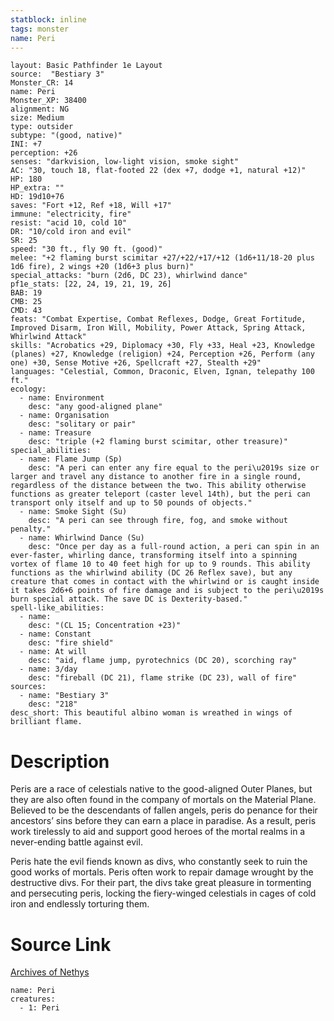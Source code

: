 ```yaml
---
statblock: inline
tags: monster
name: Peri
---
```

```statblock
layout: Basic Pathfinder 1e Layout
source:  "Bestiary 3"
Monster_CR: 14
name: Peri
Monster_XP: 38400
alignment: NG
size: Medium
type: outsider
subtype: "(good, native)"
INI: +7
perception: +26
senses: "darkvision, low-light vision, smoke sight"
AC: "30, touch 18, flat-footed 22 (dex +7, dodge +1, natural +12)"
HP: 180
HP_extra: ""
HD: 19d10+76
saves: "Fort +12, Ref +18, Will +17"
immune: "electricity, fire"
resist: "acid 10, cold 10"
DR: "10/cold iron and evil"
SR: 25
speed: "30 ft., fly 90 ft. (good)"
melee: "+2 flaming burst scimitar +27/+22/+17/+12 (1d6+11/18-20 plus 1d6 fire), 2 wings +20 (1d6+3 plus burn)"
special_attacks: "burn (2d6, DC 23), whirlwind dance"
pf1e_stats: [22, 24, 19, 21, 19, 26]
BAB: 19
CMB: 25
CMD: 43
feats: "Combat Expertise, Combat Reflexes, Dodge, Great Fortitude, Improved Disarm, Iron Will, Mobility, Power Attack, Spring Attack, Whirlwind Attack"
skills: "Acrobatics +29, Diplomacy +30, Fly +33, Heal +23, Knowledge (planes) +27, Knowledge (religion) +24, Perception +26, Perform (any one) +30, Sense Motive +26, Spellcraft +27, Stealth +29"
languages: "Celestial, Common, Draconic, Elven, Ignan, telepathy 100 ft."
ecology:
  - name: Environment
    desc: "any good-aligned plane"
  - name: Organisation
    desc: "solitary or pair"
  - name: Treasure
    desc: "triple (+2 flaming burst scimitar, other treasure)"
special_abilities:
  - name: Flame Jump (Sp)
    desc: "A peri can enter any fire equal to the peri\u2019s size or larger and travel any distance to another fire in a single round, regardless of the distance between the two. This ability otherwise functions as greater teleport (caster level 14th), but the peri can transport only itself and up to 50 pounds of objects."
  - name: Smoke Sight (Su)
    desc: "A peri can see through fire, fog, and smoke without penalty."
  - name: Whirlwind Dance (Su)
    desc: "Once per day as a full-round action, a peri can spin in an ever-faster, whirling dance, transforming itself into a spinning vortex of flame 10 to 40 feet high for up to 9 rounds. This ability functions as the whirlwind ability (DC 26 Reflex save), but any creature that comes in contact with the whirlwind or is caught inside it takes 2d6+6 points of fire damage and is subject to the peri\u2019s burn special attack. The save DC is Dexterity-based."
spell-like_abilities:
  - name:
    desc: "(CL 15; Concentration +23)"
  - name: Constant
    desc: "fire shield"
  - name: At will
    desc: "aid, flame jump, pyrotechnics (DC 20), scorching ray"
  - name: 3/day
    desc: "fireball (DC 21), flame strike (DC 23), wall of fire"
sources:
  - name: "Bestiary 3"
    desc: "218"
desc_short: This beautiful albino woman is wreathed in wings of brilliant flame.
```
# Description
Peris are a race of celestials native to the good-aligned Outer Planes, but they are also often found in the company of mortals on the Material Plane. Believed to be the descendants of fallen angels, peris do penance for their ancestors’ sins before they can earn a place in paradise. As a result, peris work tirelessly to aid and support good heroes of the mortal realms in a never-ending battle against evil.

Peris hate the evil fiends known as divs, who constantly seek to ruin the good works of mortals. Peris often work to repair damage wrought by the destructive divs. For their part, the divs take great pleasure in tormenting and persecuting peris, locking the fiery-winged celestials in cages of cold iron and endlessly torturing them.
# Source Link
[Archives of Nethys](https://aonprd.com/MonsterDisplay.aspx?ItemName=Peri)
```encounter-table
name: Peri
creatures:
  - 1: Peri
```
